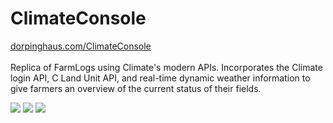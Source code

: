 # ClimateConsole

[dorpinghaus.com/ClimateConsole](http://dorpinghaus.com/ClimateConsole/index.html)
<br>
<br>
Replica of FarmLogs using Climate's modern APIs. Incorporates the Climate login API, C Land Unit API, and real-time dynamic weather information to give farmers an overview of the current status of their fields.

![](http://i.imgur.com/rH7aTR1.jpg)
![](http://i.imgur.com/y4z7lDs.jpg)
![](http://i.imgur.com/XnUGMh3.jpg)
